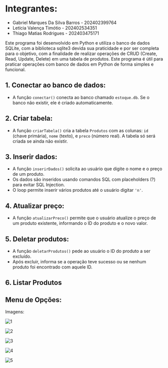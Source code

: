 # Integrantes:

* Gabriel Marques Da Silva Barros - 202402399764
* Letícia Valença Timótio - 202402534351
* Thiago Matias Rodrigues - 202403475171

Este programa foi desenvolvido em Python e utiliza o banco de dados SQLite, com a biblioteca sqlite3 devida sua praticidade e por ser completa para o objetivo, com a finalidade de realizar operações de CRUD (Create, Read, Update, Delete) em uma tabela de produtos. Este programa é útil para praticar operações com banco de dados em Python de forma simples e funcional.

## 1. Conectar ao banco de dados:

* A função `conectar()` conecta ao banco chamado `estoque.db`. Se o banco não existir, ele é criado automaticamente.

## 2. Criar tabela:

* A função `criarTabela()` cria a tabela `Produtos` com as colunas: `id` (chave primária), `nome` (texto), e `preco` (número real). A tabela só será criada se ainda não existir.

## 3. Inserir dados:

* A função `inserirDados()` solicita ao usuário que digite o nome e o preço de um produto.
* Os dados são inseridos usando comandos SQL com placeholders (?) para evitar SQL Injection.
* O loop permite inserir vários produtos até o usuário digitar `'n'`.

## 4. Atualizar preço:

* A função `atualizarPreco()` permite que o usuário atualize o preço de um produto existente, informando o ID do produto e o novo valor.

## 5. Deletar produtos:

* A função `deletarProdutos()` pede ao usuário o ID do produto a ser excluído.
* Após excluir, informa se a operação teve sucesso ou se nenhum produto foi encontrado com aquele ID.

## 6. Listar Produtos

## Menu de Opções:

Imagens:

![1](https://github.com/user-attachments/assets/320f5d0a-408e-4fdd-9b85-ab5865efe2b0)

![2](https://github.com/user-attachments/assets/c890dedf-95e9-44f1-ac61-67f8de3107a9)

![3](https://github.com/user-attachments/assets/dd00fe89-00cf-4b7e-918c-aba88346b019)

![4](https://github.com/user-attachments/assets/ac310b90-6d82-44e7-a778-1dc65ff8c0cb)

![5](https://github.com/user-attachments/assets/65b2275b-b7dd-49d5-9ee6-7cbccf06c9e3)
